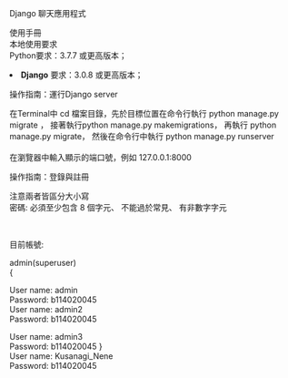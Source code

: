 Django 聊天應用程式

使用手冊<br>
本地使用要求<br>
Python要求：3.7.7 或更高版本；
</li> <li><b>Django</b> 要求：3.0.8 或更高版本；<br>

操作指南：運行Django server
<br>

在Terminal中 cd 檔案目錄，先於目標位置在命令行執行 python manage.py migrate ，
接著執行python manage.py makemigrations，
再執行 python manage.py migrate，
然後在命令行中執行 python manage.py runserver</br></br> 在瀏覽器中輸入顯示的端口號，例如 127.0.0.1:8000</br>

操作指南：登錄與註冊<br>

注意兩者皆區分大小寫
<br>
密碼:
必須至少包含 8 個字元、
不能過於常見、
有非數字字元

<br>

目前帳號:

admin(superuser)<br>{

User name:
    admin <br>
Password:
    b114020045 
<br>
User name:
    admin2 <br>
Password:
    b114020045 

User name:
    admin3 <br>
Password:
    b114020045 
}
<br>
User name:
    Kusanagi_Nene <br>
Password:
    b114020045 
